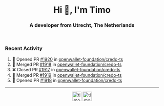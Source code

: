 <h1 align="center">Hi 👋, I'm Timo</h1>
<h3 align="center">A developer from Utrecht, The Netherlands</h3>
<br/>
<!-- https://github.com/rahuldkjain/github-profile-readme-generator --!>

<!--  <p align="left"><img src="https://github-readme-stats.vercel.app/api?username=timoglastra&show_icons=true&count_private=true&" alt="timoglastra" /></p> --!>

<!--
Github language stats
<p align="left"><img src="https://github-readme-stats.vercel.app/api/top-langs/?username=timoglastra&layout=compact" alt="timoglastra" /><p>
-->

<!-- Codestats language stats -->
<!-- <p align="left"><img src="https://codestats-readme.vercel.app/api/top-langs/?username=timoglastra&layout=compact&language_count=12" alt="timoglastra" /><p>    --!>
  
<h3>Recent Activity</h3>

<!--START_SECTION:activity-->
1. 💪 Opened PR [#1920](https://github.com/openwallet-foundation/credo-ts/pull/1920) in [openwallet-foundation/credo-ts](https://github.com/openwallet-foundation/credo-ts)
2. 🎉 Merged PR [#1918](https://github.com/openwallet-foundation/credo-ts/pull/1918) in [openwallet-foundation/credo-ts](https://github.com/openwallet-foundation/credo-ts)
3. ❌ Closed PR [#1917](https://github.com/openwallet-foundation/credo-ts/pull/1917) in [openwallet-foundation/credo-ts](https://github.com/openwallet-foundation/credo-ts)
4. 🎉 Merged PR [#1919](https://github.com/openwallet-foundation/credo-ts/pull/1919) in [openwallet-foundation/credo-ts](https://github.com/openwallet-foundation/credo-ts)
5. 💪 Opened PR [#1918](https://github.com/openwallet-foundation/credo-ts/pull/1918) in [openwallet-foundation/credo-ts](https://github.com/openwallet-foundation/credo-ts)
<!--END_SECTION:activity-->

---

<p align="center">
<a href="https://twitter.com/timoglastra" target="blank"><img align="center" src="https://cdn.jsdelivr.net/npm/simple-icons@3.0.1/icons/twitter.svg" alt="timoglastra" height="30" width="30" /></a>
<a href="https://linkedin.com/in/timoglastra" target="blank"><img align="center" src="https://cdn.jsdelivr.net/npm/simple-icons@3.0.1/icons/linkedin.svg" alt="timoglastra" height="30" width="30" /></a>
</p>



